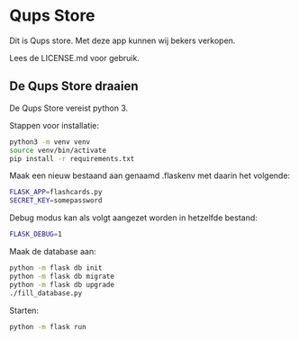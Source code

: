# Qups Store
Dit is Qups store. Met deze app kunnen wij bekers verkopen.

Lees de LICENSE.md voor gebruik.

## De Qups Store draaien

De Qups Store vereist python 3.

Stappen voor installatie:
```bash
python3 -m venv venv
source venv/bin/activate
pip install -r requirements.txt
```

Maak een nieuw bestaand aan genaamd .flaskenv met daarin het volgende:
```bash
FLASK_APP=flashcards.py
SECRET_KEY=somepassword
```

Debug modus kan als volgt aangezet worden in hetzelfde bestand:
```bash
FLASK_DEBUG=1
```

Maak de database aan:
```bash
python -m flask db init
python -m flask db migrate
python -m flask db upgrade
./fill_database.py
```

Starten:
```bash
python -m flask run
```
